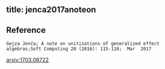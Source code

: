 title: jenca2017anoteon
---


## Reference

	Gejza Jenča; A note on unitizations of generalized effect algebras;Soft Computing 20 (2016): 115-118;  Mar  2017


[arxiv:1703.08722](https://arxiv.org/abs/1703.08722)